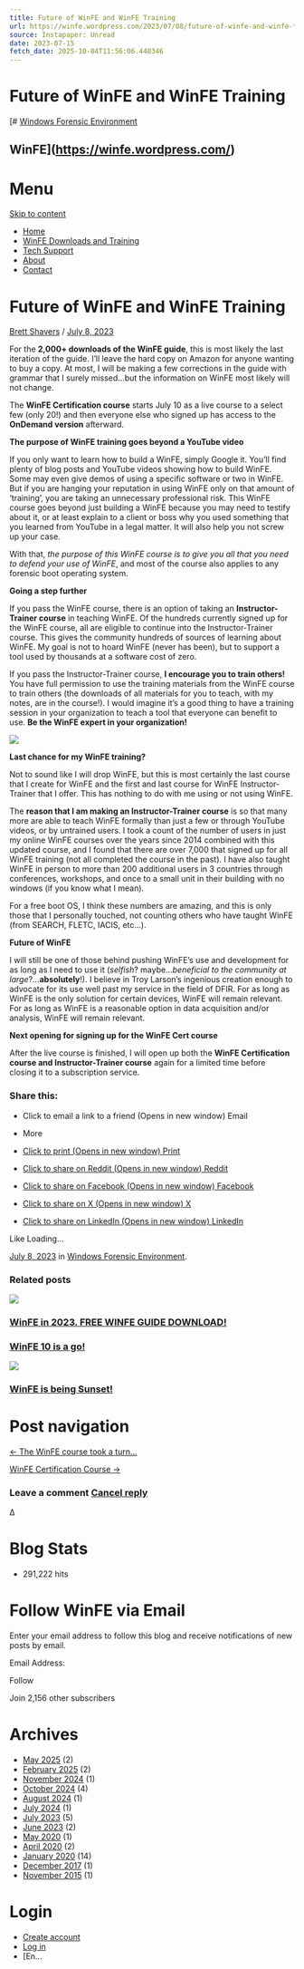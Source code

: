 ```yaml
---
title: Future of WinFE and WinFE Training
url: https://winfe.wordpress.com/2023/07/08/future-of-winfe-and-winfe-training/
source: Instapaper: Unread
date: 2023-07-15
fetch_date: 2025-10-04T11:56:06.440346
---
```


# Future of WinFE and WinFE Training

[# [Windows Forensic Environment](https://winfe.wordpress.com/ "Windows Forensic Environment")

## WinFE](https://winfe.wordpress.com/)

# Menu

[Skip to content](#content "Skip to content")

* [Home](https://winfe.wordpress.com/)
* [WinFE Downloads and Training](https://winfe.wordpress.com/winfe-quick-download-links/)
* [Tech Support](https://winfe.wordpress.com/tech-support/)
* [About](https://winfe.wordpress.com/about/)
* [Contact](https://winfe.wordpress.com/contact-2/)

# Future of WinFE and WinFE Training

[Brett Shavers](https://winfe.wordpress.com/author/winfe/) / [July 8, 2023](https://winfe.wordpress.com/2023/07/08/future-of-winfe-and-winfe-training/)

For the **2,000+ downloads of the WinFE guide**, this is most likely the last iteration of the guide. I’ll leave the hard copy on Amazon for anyone wanting to buy a copy. At most, I will be making a few corrections in the guide with grammar that I surely missed…but the information on WinFE most likely will not change.

The **WinFE Certification course** starts July 10 as a live course to a select few (only 20!) and then everyone else who signed up has access to the **OnDemand version** afterward.

**The purpose of WinFE training goes beyond a YouTube video**

If you only want to learn how to build a WinFE, simply Google it. You’ll find plenty of blog posts and YouTube videos showing how to build WinFE. Some may even give demos of using a specific software or two in WinFE. But if you are hanging your reputation in using WinFE only on that amount of ‘training’, you are taking an unnecessary professional risk. This WinFE course goes beyond just building a WinFE because you may need to testify about it, or at least explain to a client or boss why you used something that you learned from YouTube in a legal matter. It will also help you not screw up your case.

With that, *the purpose of this WinFE course is to give you all that you need to defend your use of WinFE*, and most of the course also applies to any forensic boot operating system.

**Going a step further**

If you pass the WinFE course, there is an option of taking an **Instructor-Trainer course** in teaching WinFE. Of the hundreds currently signed up for the WinFE course, all are eligible to continue into the Instructor-Trainer course. This gives the community hundreds of sources of learning about WinFE. My goal is not to hoard WinFE (never has been), but to support a tool used by thousands at a software cost of zero.

If you pass the Instructor-Trainer course, **I encourage you to train others!** You have full permission to use the training materials from the WinFE course to train others (the downloads of all materials for you to teach, with my notes, are in the course!). I would imagine it’s a good thing to have a training session in your organization to teach a tool that everyone can benefit to use. **Be the WinFE expert in your organization!**

[![](https://winfe.wordpress.com/wp-content/uploads/2023/07/image.png?w=1024)](https://winfe.wordpress.com/wp-content/uploads/2023/07/image.png)

**Last chance for my WinFE training?**

Not to sound like I will drop WinFE, but this is most certainly the last course that I create for WinFE and the first and last course for WinFE Instructor-Trainer that I offer. This has nothing to do with me using or not using WinFE.

The **reason that I am making an Instructor-Trainer course** is so that many more are able to teach WinFE formally than just a few or through YouTube videos, or by untrained users. I took a count of the number of users in just my online WinFE courses over the years since 2014 combined with this updated course, and I found that there are over 7,000 that signed up for all WinFE training (not all completed the course in the past). I have also taught WinFE in person to more than 200 additional users in 3 countries through conferences, workshops, and once to a small unit in their building with no windows (if you know what I mean).

For a free boot OS, I think these numbers are amazing, and this is only those that I personally touched, not counting others who have taught WinFE (from SEARCH, FLETC, IACIS, etc…).

**Future of WinFE**

I will still be one of those behind pushing WinFE’s use and development for as long as I need to use it (*selfish*? maybe…*beneficial to the community at large*?…**absolutely**!). I believe in Troy Larson’s ingenious creation enough to advocate for its use well past my service in the field of DFIR. For as long as WinFE is the only solution for certain devices, WinFE will remain relevant. For as long as WinFE is a reasonable option in data acquisition and/or analysis, WinFE will remain relevant.

**Next opening for signing up for the WinFE Cert course**

After the live course is finished, I will open up both the **WinFE Certification course and Instructor-Trainer course** again for a limited time before closing it to a subscription service.

### Share this:

* Click to email a link to a friend (Opens in new window)
  Email
* More

* [Click to print (Opens in new window)
  Print](https://winfe.wordpress.com/2023/07/08/future-of-winfe-and-winfe-training/#print?share=print)
* [Click to share on Reddit (Opens in new window)
  Reddit](https://winfe.wordpress.com/2023/07/08/future-of-winfe-and-winfe-training/?share=reddit)
* [Click to share on Facebook (Opens in new window)
  Facebook](https://winfe.wordpress.com/2023/07/08/future-of-winfe-and-winfe-training/?share=facebook)
* [Click to share on X (Opens in new window)
  X](https://winfe.wordpress.com/2023/07/08/future-of-winfe-and-winfe-training/?share=twitter)
* [Click to share on LinkedIn (Opens in new window)
  LinkedIn](https://winfe.wordpress.com/2023/07/08/future-of-winfe-and-winfe-training/?share=linkedin)

Like Loading...

[July 8, 2023](https://winfe.wordpress.com/2023/07/08/future-of-winfe-and-winfe-training/) in [Windows Forensic Environment](https://winfe.wordpress.com/category/windows-forensic-environment/).

### Related posts

[![](https://winfe.wordpress.com/wp-content/uploads/2023/06/01_book_mockup-copy.jpg?w=50&h=50&crop=1)](https://winfe.wordpress.com/2023/06/27/winfe-in-2023/)

### [WinFE in 2023. FREE WINFE GUIDE DOWNLOAD!](https://winfe.wordpress.com/2023/06/27/winfe-in-2023/)

### [WinFE 10 is a go!](https://winfe.wordpress.com/2020/01/14/winfe-10-is-a-go/)

[![](https://winfe.wordpress.com/wp-content/uploads/2024/10/sunset.jpg?w=50&h=50&crop=1)](https://winfe.wordpress.com/2024/10/17/winfe-is-being-sunset/)

### [WinFE is being Sunset!](https://winfe.wordpress.com/2024/10/17/winfe-is-being-sunset/)

# Post navigation

[← The WinFE course took a turn…](https://winfe.wordpress.com/2023/07/06/the-winfe-course-took-a-turn/)

[WinFE Certification Course →](https://winfe.wordpress.com/2023/07/17/winfe-certification-course/)

### Leave a comment [Cancel reply](/2023/07/08/future-of-winfe-and-winfe-training/#respond)

Δ

# Blog Stats

* 291,222 hits

# Follow WinFE via Email

Enter your email address to follow this blog and receive notifications of new posts by email.

Email Address:

Follow

Join 2,156 other subscribers

# Archives

* [May 2025](https://winfe.wordpress.com/2025/05/) (2)
* [February 2025](https://winfe.wordpress.com/2025/02/) (2)
* [November 2024](https://winfe.wordpress.com/2024/11/) (1)
* [October 2024](https://winfe.wordpress.com/2024/10/) (4)
* [August 2024](https://winfe.wordpress.com/2024/08/) (1)
* [July 2024](https://winfe.wordpress.com/2024/07/) (1)
* [July 2023](https://winfe.wordpress.com/2023/07/) (5)
* [June 2023](https://winfe.wordpress.com/2023/06/) (2)
* [May 2020](https://winfe.wordpress.com/2020/05/) (1)
* [April 2020](https://winfe.wordpress.com/2020/04/) (2)
* [January 2020](https://winfe.wordpress.com/2020/01/) (14)
* [December 2017](https://winfe.wordpress.com/2017/12/) (1)
* [November 2015](https://winfe.wordpress.com/2015/11/) (1)

# Login

* [Create account](https://wordpress.com/start?ref=wplogin)
* [Log in](https://winfe.wordpress.com/wp-login.php)
* [En...